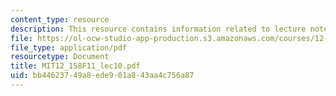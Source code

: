```yaml
---
content_type: resource
description: This resource contains information related to lecture notes.
file: https://ol-ocw-studio-app-production.s3.amazonaws.com/courses/12-158-molecular-biogeochemistry-fall-2011/bb44623749a8ede901a843aa4c756a87_MIT12_158F11_lec10.pdf
file_type: application/pdf
resourcetype: Document
title: MIT12_158F11_lec10.pdf
uid: bb446237-49a8-ede9-01a8-43aa4c756a87
---
```

